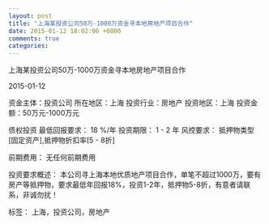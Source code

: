 ```yaml
---
layout: post
title: "上海某投资公司50万-1000万资金寻本地房地产项目合作"
date: 2015-01-12 18:02:06 +0800
comments: true
categories: 
---
```

上海某投资公司50万-1000万资金寻本地房地产项目合作



2015-01-12

资金主体：投资公司
所在地区：上海
投资行业：房地产
投资地区：上海
投资金额：50万元-1000万元

债权投资
最低回报要求：
                            18 %/年
                                                                                投资期限：
                            1 - 2 年
                                                                                                                                        风控要求：
                            抵押物类型[固定资产],抵押物折扣率[5 - 8折]

前期费用：
无任何前期费用

投资要求概述：
本公司寻上海本地优质地产项目合作，单笔不超过1000万，要有房产等抵押物，要求最低年回报18%，投资1-2年，抵押物5-8折，有意者请联系，非诚勿扰！

标签：
上海，投资公司，房地产

